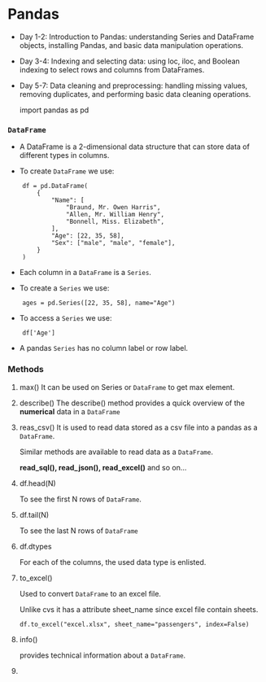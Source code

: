 # Pandas

- Day 1-2: Introduction to Pandas: understanding Series and DataFrame objects, installing Pandas, and basic data manipulation operations.

- Day 3-4: Indexing and selecting data: using loc, iloc, and Boolean indexing to select rows and columns from DataFrames.

- Day 5-7: Data cleaning and preprocessing: handling missing values, removing duplicates, and performing basic data cleaning operations.

    import pandas as pd


### `DataFrame`

- A DataFrame is a 2-dimensional data structure that can store data of different types in columns.

- To create `DataFrame` we use:

```
    df = pd.DataFrame(
        {
            "Name": [
                "Braund, Mr. Owen Harris",
                "Allen, Mr. William Henry",
                "Bonnell, Miss. Elizabeth",
            ],
            "Age": [22, 35, 58],
            "Sex": ["male", "male", "female"],
        }
    )
```

- Each column in a `DataFrame` is a `Series`.

- To create a `Series` we use:

```
    ages = pd.Series([22, 35, 58], name="Age")
```

- To access a `Series` we use:

```
    df['Age']
```

- A pandas `Series` has no column label or row label.

### Methods

1. max()
    It can be used on Series or `DataFrame` to get max element.

2. describe()
    The describe() method provides a quick overview of the **numerical** data in a `DataFrame`

3. reas_csv()
    It is used to read data stored as a csv file into a pandas as a `DataFrame`.

    Similar methods are available to read data as a `DataFrame`.

    **read_sql(), read_json(), read_excel()** and so on...

4. df.head(N)

    To see the first N rows of `DataFrame`.

5. df.tail(N)

    To see the last N rows of `DataFrame`

6. df.dtypes

    For each of the columns, the used data type is enlisted.

7. to_excel()

    Used to convert `DataFrame` to an excel file.

    Unlike cvs it has a attribute sheet_name since excel file contain sheets.

    `df.to_excel("excel.xlsx", sheet_name="passengers", index=False)`

8. info()

    provides technical information about a `DataFrame`.

9. 
